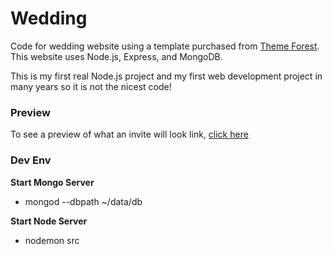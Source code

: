 # Wedding
Code for wedding website using a template purchased from [Theme Forest](https://themeforest.net/item/union-wedding-template-with-page-builder/10450812).  This website uses Node.js, Express, and MongoDB. 

This is my first real Node.js project and my first web development project in many years so it is not the nicest code!

### Preview
To see a preview of what an invite will look link, [click here](https://brittaniandriley.com/invite/650156f0-44fe-11ea-a9b7-11eef892a577)

### Dev Env
**Start Mongo Server**
- mongod --dbpath ~/data/db

**Start Node Server**
- nodemon src
